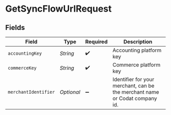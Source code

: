 # GetSyncFlowUrlRequest


## Fields

| Field                                                                       | Type                                                                        | Required                                                                    | Description                                                                 |
| --------------------------------------------------------------------------- | --------------------------------------------------------------------------- | --------------------------------------------------------------------------- | --------------------------------------------------------------------------- |
| `accountingKey`                                                             | *String*                                                                    | :heavy_check_mark:                                                          | Accounting platform key                                                     |
| `commerceKey`                                                               | *String*                                                                    | :heavy_check_mark:                                                          | Commerce platform key                                                       |
| `merchantIdentifier`                                                        | *Optional<String>*                                                          | :heavy_minus_sign:                                                          | Identifier for your merchant, can be the merchant name or Codat company id. |